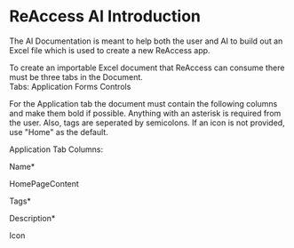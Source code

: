 # ReAccess AI Introduction
The AI Documentation is meant to help both the user and AI to build out an Excel file which is used to create a new ReAccess app.

To create an importable Excel document that ReAccess can consume there must be three tabs in the Document.  
Tabs:
Application
Forms
Controls

For the Application tab the document must contain the following columns and make them bold if possible.  Anything with an asterisk is required from the user.  Also, tags are seperated by semicolons.  If an icon is not provided, use "Home" as the default.

Application Tab Columns:

Name*

HomePageContent

Tags*

Description*

Icon